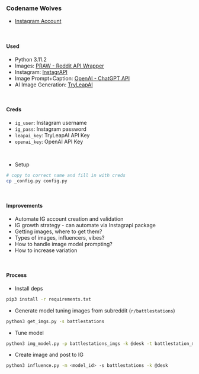 ### Codename Wolves

* [Instagram Account](https://www.instagram.com/codename.wolves/)

<br>

#### Used

* Python 3.11.2
* Images: [PRAW - Reddit API Wrapper](https://praw.readthedocs.io/en/stable/)
* Instagram: [InstagrAPI](https://adw0rd.github.io/instagrapi/)
* Image Prompt+Caption: [OpenAI - ChatGPT API](https://openai.com/blog/openai-api)
* AI Image Generation: [TryLeapAI](https://www.tryleap.ai/)

<br>

#### Creds

* `ig_user`: Instagram username
* `ig_pass`: Instagram password
* `leapai_key`: TryLeapAI API Key
* `openai_key`: OpenAI API Key

<br>

* Setup

```bash
# copy to correct name and fill in with creds
cp _config.py config.py
```

<br>

#### Improvements

* Automate IG account creation and validation
* IG growth strategy - can automate via Instagrapi package
* Getting images, where to get them?
* Types of images, influencers, vibes?
* How to handle image model prompting?
* How to increase variation

<br>

#### Process

* Install deps

```bash
pip3 install -r requirements.txt
```

* Generate model tuning images from subreddit (`r/battlestations`)

```bash
python3 get_imgs.py -s battlestations
```

* Tune model

```bash
python3 img_model.py -p battlestations_imgs -k @desk -t battlestation_model_v1
```

* Create image and post to IG

```bash
python3 influence.py -m <model_id> -s battlestations -k @desk
```
